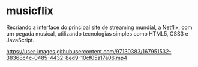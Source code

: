 # musicflix
Recriando a interface do principal site de streaming mundial, a Netflix, com um pegada musical, utilizando tecnologias simples como HTML5, CSS3 e JavaScript. 




https://user-images.githubusercontent.com/97130383/167951532-38368c4c-0485-4432-8ed9-10cf05a17a06.mp4

